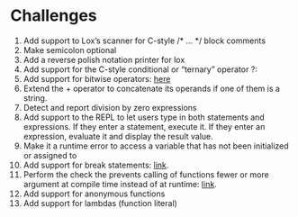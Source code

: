 # Challenges
1. Add support to Lox’s scanner for C-style /* ... */ block comments
2. Make semicolon optional
3. Add a reverse polish notation printer for lox
4. Add support for the C-style conditional or “ternary” operator ?:
5. Add support for bitwise operators: 
   [here](https://craftinginterpreters.com/parsing-expressions.html)
6. Extend the + operator to concatenate its operands if one of them
   is a string.
7. Detect and report division by zero expressions
8. Add support to the REPL to let users type in both statements and expressions.
   If they enter a statement, execute it. If they enter an expression, evaluate it and display the result value.
9. Make it a runtime error to access a variable that has not been initialized or assigned to
10. Add support for break statements: [link](https://craftinginterpreters.com/control-flow.html#challenges).
11. Perform the check the prevents calling of functions fewer or
    more argument at compile time instead of at runtime: 
    [link](https://craftinginterpreters.com/functions.html#challenges).
12. Add support for anonymous functions
13. Add support for lambdas (function literal)
